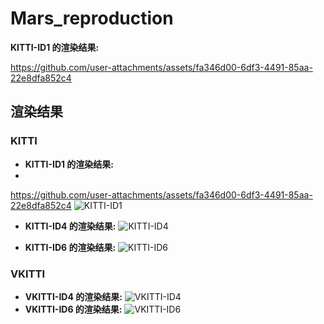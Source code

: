# Mars_reproduction

**KITTI-ID1 的渲染结果:**


https://github.com/user-attachments/assets/fa346d00-6df3-4491-85aa-22e8dfa852c4

## 渲染结果

### KITTI

- **KITTI-ID1 的渲染结果:**
- 
https://github.com/user-attachments/assets/fa346d00-6df3-4491-85aa-22e8dfa852c4
  ![KITTI-ID1](https://github.com/user-attachments/assets/fa346d00-6df3-4491-85aa-22e8dfa852c4)

- **KITTI-ID4 的渲染结果:**
  ![KITTI-ID4](https://github.com/user-attachments/assets/9dc4a335-82f3-4055-8d4f-e793231c8ca6)

- **KITTI-ID6 的渲染结果:**
  ![KITTI-ID6](https://github.com/user-attachments/assets/3f742008-c534-4d31-9b26-4617dbeca300)

### VKITTI

- **VKITTI-ID4 的渲染结果:**
  ![VKITTI-ID4](https://github.com/user-attachments/assets/6e4384c0-897a-4541-97e1-42877a58f03e)
- **VKITTI-ID6 的渲染结果:**
  ![VKITTI-ID6](https://github.com/user-attachments/assets/11dc77d8-fc15-49cf-aa62-53ea385054c9)
